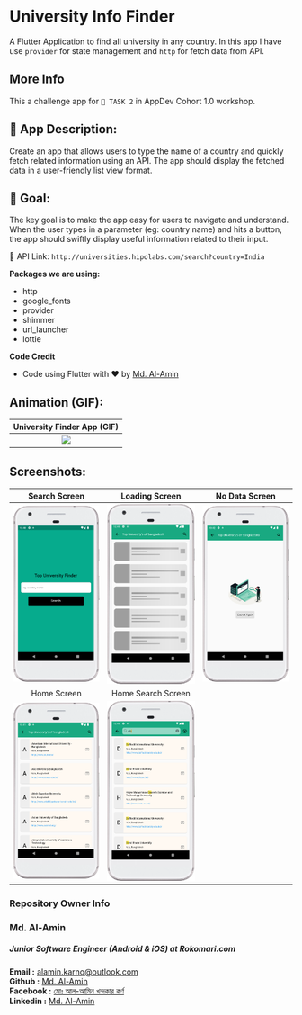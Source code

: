 # University Info Finder

A Flutter Application to find all university in any country. In this app I have use `provider` for state management and `http` for fetch data from API.

## More Info

This a challenge app for `📝 TASK 2` in AppDev Cohort 1.0 workshop.

## 📱 App Description:
Create an app that allows users to type the name of a country and quickly fetch related information using an API. The app should display the fetched data in a user-friendly list view format.

## 🎯 Goal:
The key goal is to make the app easy for users to navigate and understand. When the user types in a parameter (eg: country name) and hits a button, the app should swiftly display useful information related to their input.


🔗 API Link: `http://universities.hipolabs.com/search?country=India`

**Packages we are using:**

- http
- google_fonts
- provider
- shimmer
- url_launcher
- lottie

**Code Credit**

- Code using Flutter with ❤️ by [Md. Al-Amin](https://github.com/alamin-karno)

## Animation (GIF):
|                 University Finder App (GIF)                  |
|:------------------------------------------------------------:|
| <img src="screenshots/universiy_finder_app.gif" width="250"> |

## Screenshots:
|                           Search Screen                            |                        Loading Screen                         |                        No Data Screen                         |
|:------------------------------------------------------------------:|:-------------------------------------------------------------:|:-------------------------------------------------------------:|
|  <img src="screenshots/search_by_country_screen.png" width="250">  |  <img src="screenshots/home_loading_screen.png" width="250">  |  <img src="screenshots/home_no_data_screen.png" width="250">  |
|                            Home Screen                             |                      Home Search Screen                       |
|        <img src="screenshots/home_screen.png" width="250">         |  <img src="screenshots/home_search_screen.png" width="250">   | 

### Repository Owner Info

### Md. Al-Amin
##### Junior Software Engineer (Android & iOS) at Rokomari.com

__Email :__ [ alamin.karno@outlook.com ](mailto:alamin.karno@outlook.com) \
__Github :__ [Md. Al-Amin](https://github.com/alamin-karno) \
__Facebook :__ [মোঃ আল-আমিন খন্দকার কর্ণ](https://facebook.com/alamin.kanro) \
__Linkedin :__ [Md. Al-Amin](https://www.linkedin.com/in/alaminkarno/)